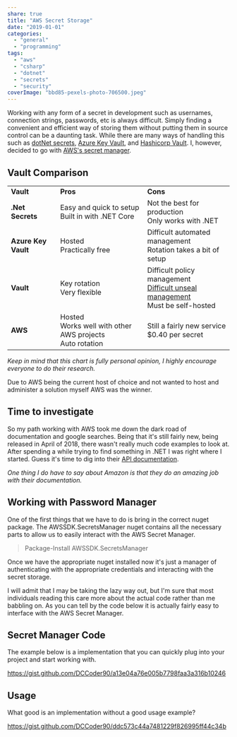 ```yaml
---
share: true
title: "AWS Secret Storage"
date: "2019-01-01"
categories: 
  - "general"
  - "programming"
tags: 
  - "aws"
  - "csharp"
  - "dotnet"
  - "secrets"
  - "security"
coverImage: "bbd85-pexels-photo-706500.jpeg"
---
```


Working with any form of a secret in development such as usernames, connection strings, passwords, etc is always difficult. Simply finding a convenient and efficient way of storing them without putting them in source control can be a daunting task. While there are many ways of handling this such as [dotNet secrets](https://docs.microsoft.com/en-us/aspnet/core/security/app-secrets?view=aspnetcore-2.2&tabs=windows), [Azure Key Vault](https://azure.microsoft.com/en-us/services/key-vault/), and [Hashicorp Vault](https://www.vaultproject.io/). I, however, decided to go with [AWS's secret manager](https://aws.amazon.com/secrets-manager/).

## Vault Comparison

<table class="wp-block-table"><tbody><tr><td><strong>Vault</strong></td><td><strong>Pros</strong></td><td><strong>Cons</strong></td></tr><tr><td><strong>.Net Secrets</strong></td><td>Easy and quick to setup<br>Built in with .NET Core<br></td><td>Not the best for production<br>Only works with .NET</td></tr><tr><td><strong>Azure Key Vault</strong></td><td>Hosted<br>Practically free</td><td>Difficult automated management<br>Rotation takes a bit of setup</td></tr><tr><td><strong>Vault</strong></td><td>Key rotation<br>Very flexible</td><td>Difficult policy management<br><a href="https://github.com/hashicorp/vault/issues/72">Difficult unseal management</a><br>Must be self-hosted</td></tr><tr><td><strong>AWS</strong></td><td>Hosted<br>Works well with other AWS projects<br>Auto rotation</td><td>Still a fairly new service<br>$0.40 per secret</td></tr></tbody></table>

_Keep in mind that this chart is fully personal opinion, I highly encourage everyone to do their research._

Due to AWS being the current host of choice and not wanted to host and administer a solution myself AWS was the winner.  

## Time to investigate

So my path working with AWS took me down the dark road of documentation and google searches. Being that it's still fairly new, being released in April of 2018, there wasn't really much code examples to look at. After spending a while trying to find something in .NET I was right where I started. Guess it's time to dig into their [API documentation](https://docs.aws.amazon.com/kms/index.html).

_One thing I do have to say about Amazon is that they do an amazing job with their documentation._

## Working with Password Manager

One of the first things that we have to do is bring in the correct nuget package. The AWSSDK.SecretsManager nuget contains all the necessary parts to allow us to easily interact with the AWS Secret Manager.

> Package-Install AWSSDK.SecretsManager

Once we have the appropriate nuget installed now it's just a manager of authenticating with the appropriate credentials and interacting with the secret storage.

I will admit that I may be taking the lazy way out, but I'm sure that most individuals reading this care more about the actual code rather than me babbling on. As you can tell by the code below it is actually fairly easy to interface with the AWS Secret Manager.

## Secret Manager Code

The example below is a implementation that you can quickly plug into your project and start working with.

https://gist.github.com/DCCoder90/a13e04a76e005b7798faa3a316b10246

## Usage

What good is an implementation without a good usage example?

https://gist.github.com/DCCoder90/ddc573c44a7481229f826995ff44c34b
